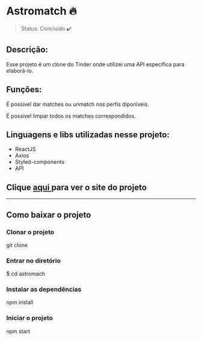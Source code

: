 <h1>Astromatch 🔥</h1>

>Status: Concluído ✔️

<h2>Descrição:</h2>
<p>Esse projeto é um clone do Tinder onde utilizei uma API específica para elaborá-lo.</p>

<h2>Funções:</h2>
<p>É possível dar matches ou unmatch nos perfis diponíveis.</p>
<p>É possível limpar todos os matches correspondidos.</p>

<h2>Linguagens e libs utilizadas nesse projeto:</h2>
<ul>
  <li>ReactJS</li>
  <li>Axios</li>
  <li>Styled-components</li>
  <li>API</li>
</ul>

<h2>Clique <a href="https://astromatch-edd.surge.sh/" target="_blank"> aqui <a/>para ver o site do projeto</h2>
<hr>

<h2>Como baixar o projeto</h2>

<h3>Clonar o projeto</h3>
<p>git clone </p>

<h3>Entrar no diretório</h3>
<p>$ cd astromach</p>

### Instalar as dependências
 <p>npm install</p>

### Iniciar o projeto
<p>npm start</p>
